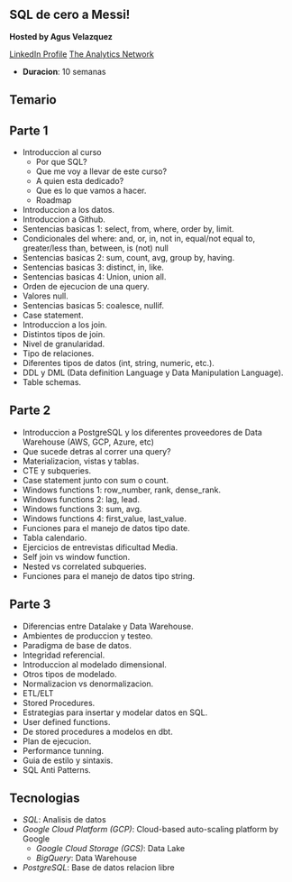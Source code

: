 ## SQL de cero a Messi!

**Hosted by  Agus Velazquez** 

[LinkedIn Profile](https://www.linkedin.com/in/velazquezagustin/)
[The Analytics Network](https://theanalyticsnetwork.tech/)

- **Duracion**: 10 semanas

## Temario

## Parte 1 

* Introduccion al curso
  * Por que SQL? 
  * Que me voy a llevar de este curso?
  * A quien esta dedicado? 
  * Que es lo que vamos a hacer.
  * Roadmap
* Introduccion a los datos.
* Introduccion a Github.
* Sentencias basicas 1: select, from, where, order by, limit.
* Condicionales del where: and, or, in, not in, equal/not equal to, greater/less than, between, is (not) null
* Sentencias basicas 2: sum, count, avg, group by, having.
* Sentencias basicas 3: distinct, in, like.
* Sentencias basicas 4: Union, union all.
* Orden de ejecucion de una query.
* Valores null.
* Sentencias basicas 5: coalesce, nullif.
* Case statement.
* Introduccion a los join.
* Distintos tipos de join.
* Nivel de granularidad.
* Tipo de relaciones.
* Diferentes tipos de datos (int, string, numeric, etc.).
* DDL y DML (Data definition Language y Data Manipulation Language).
* Table schemas.


## Parte 2 


* Introduccion a PostgreSQL y los diferentes proveedores de Data Warehouse (AWS, GCP, Azure, etc)
* Que sucede detras al correr una query?
* Materializacion, vistas y tablas.
* CTE y subqueries.
* Case statement junto con sum o count.
* Windows functions 1: row_number, rank, dense_rank.
* Windows functions 2: lag, lead.
* Windows functions 3: sum, avg.
* Windows functions 4: first_value, last_value.
* Funciones para el manejo de datos tipo date.
* Tabla calendario.
* Ejercicios de entrevistas dificultad Media.
* Self join vs window function.
* Nested vs correlated subqueries.
* Funciones para el manejo de datos tipo string.
   
   
## Parte 3 

* Diferencias entre Datalake y Data Warehouse. 
* Ambientes de produccion y testeo.
* Paradigma de base de datos.
* Integridad referencial.
* Introduccion al modelado dimensional.
* Otros tipos de modelado.
* Normalizacion vs denormalizacion.
* ETL/ELT
* Stored Procedures.
* Estrategias para insertar y modelar datos en SQL.
* User defined functions.
* De stored procedures a modelos en dbt.
* Plan de ejecucion.
* Performance tunning.
* Guia de estilo y sintaxis.
* SQL Anti Patterns.



## Tecnologias
* *SQL*: Analisis de datos
* *Google Cloud Platform (GCP)*: Cloud-based auto-scaling platform by Google
  * *Google Cloud Storage (GCS)*: Data Lake
  * *BigQuery*: Data Warehouse
* *PostgreSQL*: Base de datos relacion libre
